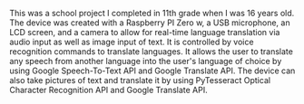 This was a school project I completed in 11th grade when I was 16 years old. The device was created with a Raspberry PI Zero w, a USB microphone, an LCD screen, and a camera to allow for real-time language translation via audio input as well as image input of text. It is controlled by voice recognition commands to translate languages. It allows the user to translate any speech from another language into the user's language of choice by using Google Speech-To-Text API and Google Translate API. The device can also take pictures of text and translate it by using PyTesseract Optical Character Recognition API and Google Translate API. 
